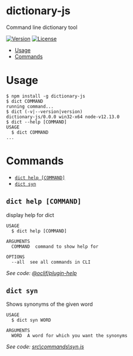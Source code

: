 dictionary-js
=============

Command line dictionary tool

[![Version](https://img.shields.io/npm/v/dictionary-js.svg)](https://npmjs.org/package/dictionary-js)
[![License](https://img.shields.io/npm/l/dictionary-js.svg)](https://github.com/AsmaMubeen/dictionary-js/blob/master/package.json)

<!-- toc -->
* [Usage](#usage)
* [Commands](#commands)
<!-- tocstop -->
# Usage
<!-- usage -->
```sh-session
$ npm install -g dictionary-js
$ dict COMMAND
running command...
$ dict (-v|--version|version)
dictionary-js/0.0.0 win32-x64 node-v12.13.0
$ dict --help [COMMAND]
USAGE
  $ dict COMMAND
...
```
<!-- usagestop -->
# Commands
<!-- commands -->
* [`dict help [COMMAND]`](#dict-help-command)
* [`dict syn`](#dict-syn)

## `dict help [COMMAND]`

display help for dict

```
USAGE
  $ dict help [COMMAND]

ARGUMENTS
  COMMAND  command to show help for

OPTIONS
  --all  see all commands in CLI
```

_See code: [@oclif/plugin-help](https://github.com/oclif/plugin-help/blob/v2.2.1/src\commands\help.ts)_

## `dict syn`

Shows synonyms of the given word

```
USAGE
  $ dict syn WORD

ARGUMENTS
  WORD  A word for which you want the synonyms
```

_See code: [src\commands\syn.js](https://github.com/AsmaMubeen/dictionary-js/blob/v0.0.0/src\commands\syn.js)_
<!-- commandsstop -->
